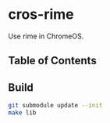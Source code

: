 # cros-rime

Use rime in ChromeOS.

## Table of Contents


## Build

```bash
git submodule update --init
make lib
```
